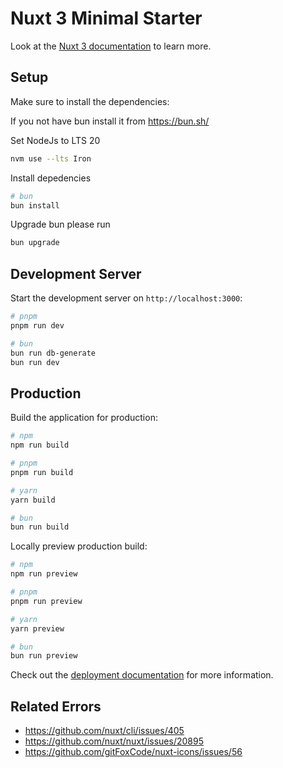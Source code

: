 # Nuxt 3 Minimal Starter

Look at the [Nuxt 3 documentation](https://nuxt.com/docs/getting-started/introduction) to learn more.

## Setup

Make sure to install the dependencies:

If you not have bun install it from <https://bun.sh/>

Set NodeJs to LTS 20

```zsh
nvm use --lts Iron
```

Install depedencies

```zsh
# bun
bun install
```

Upgrade bun please run

```zsh
bun upgrade
```

## Development Server

Start the development server on `http://localhost:3000`:

```bash
# pnpm
pnpm run dev

# bun
bun run db-generate
bun run dev
```

## Production

Build the application for production:

```bash
# npm
npm run build

# pnpm
pnpm run build

# yarn
yarn build

# bun
bun run build
```

Locally preview production build:

```bash
# npm
npm run preview

# pnpm
pnpm run preview

# yarn
yarn preview

# bun
bun run preview
```

Check out the [deployment documentation](https://nuxt.com/docs/getting-started/deployment) for more information.


## Related Errors

- https://github.com/nuxt/cli/issues/405
- https://github.com/nuxt/nuxt/issues/20895
- https://github.com/gitFoxCode/nuxt-icons/issues/56
